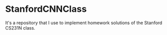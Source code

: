 # StanfordCNNClass

It's a repository that I use to implement homework solutions of the Stanford CS231N class.
